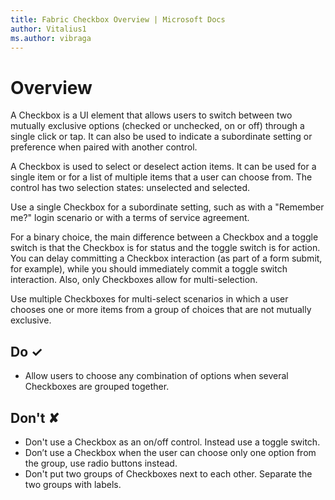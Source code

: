 ```yaml
---
title: Fabric Checkbox Overview | Microsoft Docs
author: Vitalius1
ms.author: vibraga
---
```


# Overview
A Checkbox is a UI element that allows users to switch between two mutually exclusive options (checked or unchecked, on or off) through a single click or tap. It can also be used to indicate a subordinate setting or preference when paired with another control.

A Checkbox is used to select or deselect action items. It can be used for a single item or for a list of multiple items that a user can choose from. The control has two selection states: unselected and selected.

Use a single Checkbox for a subordinate setting, such as with a &quot;Remember me?&quot; login scenario or with a terms of service agreement.

For a binary choice, the main difference between a Checkbox and a toggle switch is that the Checkbox is for status and the toggle switch is for action. You can delay committing a Checkbox interaction (as part of a form submit, for example), while you should immediately commit a toggle switch interaction. Also, only Checkboxes allow for multi-selection.

Use multiple Checkboxes for multi-select scenarios in which a user chooses one or more items from a group of choices that are not mutually exclusive.


## Do &#10003;
- Allow users to choose any combination of options when several Checkboxes are grouped together.

## Don't &#10008;
- Don&#39;t use a Checkbox as an on&#x2F;off control. Instead use a toggle switch.
- Don’t use a Checkbox when the user can choose only one option from the group, use radio buttons instead.
- Don&#39;t put two groups of Checkboxes next to each other. Separate the two groups with labels.